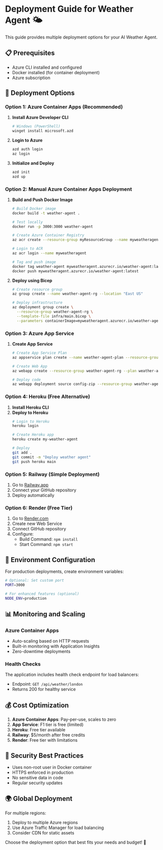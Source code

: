 # Deployment Guide for Weather Agent 🌤️

This guide provides multiple deployment options for your AI Weather Agent.

## 📋 Prerequisites

- Azure CLI installed and configured
- Docker installed (for container deployment)
- Azure subscription

## 🚀 Deployment Options

### Option 1: Azure Container Apps (Recommended)

1. **Install Azure Developer CLI**
   ```bash
   # Windows (PowerShell)
   winget install microsoft.azd
   ```

2. **Login to Azure**
   ```bash
   azd auth login
   az login
   ```

3. **Initialize and Deploy**
   ```bash
   azd init
   azd up
   ```

### Option 2: Manual Azure Container Apps Deployment

1. **Build and Push Docker Image**
   ```bash
   # Build Docker image
   docker build -t weather-agent .
   
   # Test locally
   docker run -p 3000:3000 weather-agent
   
   # Create Azure Container Registry
   az acr create --resource-group myResourceGroup --name myweatheragent --sku Basic
   
   # Login to ACR
   az acr login --name myweatheragent
   
   # Tag and push image
   docker tag weather-agent myweatheragent.azurecr.io/weather-agent:latest
   docker push myweatheragent.azurecr.io/weather-agent:latest
   ```

2. **Deploy using Bicep**
   ```bash
   # Create resource group
   az group create --name weather-agent-rg --location "East US"
   
   # Deploy infrastructure
   az deployment group create \
     --resource-group weather-agent-rg \
     --template-file infra/main.bicep \
     --parameters containerImage=myweatheragent.azurecr.io/weather-agent:latest
   ```

### Option 3: Azure App Service

1. **Create App Service**
   ```bash
   # Create App Service Plan
   az appservice plan create --name weather-agent-plan --resource-group weather-agent-rg --sku F1 --is-linux
   
   # Create Web App
   az webapp create --resource-group weather-agent-rg --plan weather-agent-plan --name my-weather-agent --runtime "NODE|18-lts"
   
   # Deploy code
   az webapp deployment source config-zip --resource-group weather-agent-rg --name my-weather-agent --src weather-agent.zip
   ```

### Option 4: Heroku (Free Alternative)

1. **Install Heroku CLI**
2. **Deploy to Heroku**
   ```bash
   # Login to Heroku
   heroku login
   
   # Create Heroku app
   heroku create my-weather-agent
   
   # Deploy
   git add .
   git commit -m "Deploy weather agent"
   git push heroku main
   ```

### Option 5: Railway (Simple Deployment)

1. Go to [Railway.app](https://railway.app)
2. Connect your GitHub repository
3. Deploy automatically

### Option 6: Render (Free Tier)

1. Go to [Render.com](https://render.com)
2. Create new Web Service
3. Connect GitHub repository
4. Configure:
   - Build Command: `npm install`
   - Start Command: `npm start`

## 🔧 Environment Configuration

For production deployments, create environment variables:

```bash
# Optional: Set custom port
PORT=3000

# For enhanced features (optional)
NODE_ENV=production
```

## 📊 Monitoring and Scaling

### Azure Container Apps
- Auto-scaling based on HTTP requests
- Built-in monitoring with Application Insights
- Zero-downtime deployments

### Health Checks
The application includes health check endpoint for load balancers:
- Endpoint: `GET /api/weather/london`
- Returns 200 for healthy service

## 💰 Cost Optimization

1. **Azure Container Apps**: Pay-per-use, scales to zero
2. **App Service**: F1 tier is free (limited)
3. **Heroku**: Free tier available
4. **Railway**: $5/month after free credits
5. **Render**: Free tier with limitations

## 🔐 Security Best Practices

- Uses non-root user in Docker container
- HTTPS enforced in production
- No sensitive data in code
- Regular security updates

## 🌍 Global Deployment

For multiple regions:
1. Deploy to multiple Azure regions
2. Use Azure Traffic Manager for load balancing
3. Consider CDN for static assets

Choose the deployment option that best fits your needs and budget! 🚀